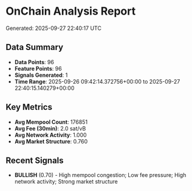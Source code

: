 # OnChain Analysis Report
Generated: 2025-09-27 22:40:17 UTC

## Data Summary
- **Data Points**: 96
- **Feature Points**: 96
- **Signals Generated**: 1
- **Time Range**: 2025-09-26 09:42:14.372756+00:00 to 2025-09-27 22:40:15.140279+00:00

## Key Metrics
- **Avg Mempool Count**: 176851
- **Avg Fee (30min)**: 2.0 sat/vB
- **Avg Network Activity**: 1.000
- **Avg Market Structure**: 0.760

## Recent Signals
- **BULLISH** (0.70) - High mempool congestion; Low fee pressure; High network activity; Strong market structure
